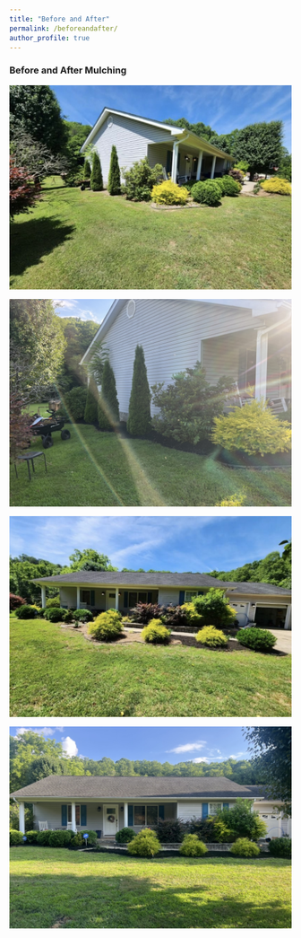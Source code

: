 ```yaml
---
title: "Before and After"
permalink: /beforeandafter/
author_profile: true
---
```


### Before and After Mulching 

![Before Mulching Side View](images/mulchingbeforeside.jpg)

![After Mulching Side View](images/mulchingafterside.jpg)


![Before Mulching Front View](images/mulchingbeforefront.jpg)

![After Mulching Front View](images/mulchingafterfront.jpg)





